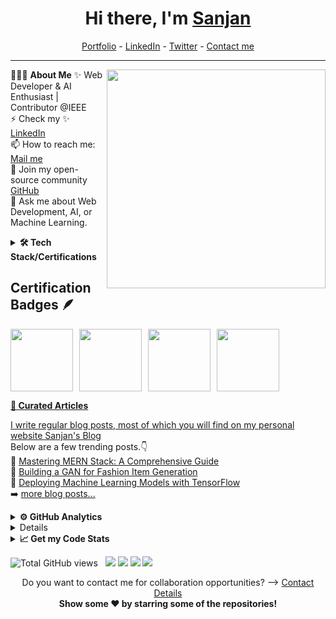 <h1 align="center"> Hi there, I'm <a href="https://www.linkedin.com/in/sanjanacharya/">Sanjan</a> </h1>

<!--- Adding Header Elements -->

<p align="center">
  <a href="https://sanjanb.github.io/portfolio/">Portfolio</a> -
  <a href="https://www.linkedin.com/in/sanjanacharya/">LinkedIn</a> -
  <a href="https://twitter.com/sanjanacharya">Twitter</a> -
  <a href="https://www.linkedin.com/in/sanjanacharya/">Contact me</a>
</p>

---

👨🏻‍💻 **About Me**<img src="https://raw.githubusercontent.com/sanjanb/sanjanb/main/img/prof_pic.jpg" min-width="300px" max-width="300px" width="350px" align="right">
✨ Web Developer & AI Enthusiast | Contributor @IEEE <br>
⚡ Check my ✨ [LinkedIn](https://www.linkedin.com/in/sanjanacharya/)<br>
📫 How to reach me: [Mail me](mailto:sanjanacharya@example.com)<br>
👯 Join my open-source community [GitHub](https://github.com/sanjanb)<br>
💬 Ask me about Web Development, AI, or Machine Learning.<br>

<!--- Adding Tech Stack Section -->

<details>
 <summary><b>🛠 Tech Stack/Certifications</b></summary><br>
Languages: <img src="https://img.shields.io/badge/-Python-437CAC?logo=python&logoColor=white&style=flat">&nbsp;
<img src="https://img.shields.io/badge/-JavaScript-F7DF1E?logo=javascript&logoColor=black&style=flat">&nbsp;
<img src="https://img.shields.io/badge/-HTML5-DE5934?logo=HTML5&logoColor=white&style=flat">&nbsp;
<img src="https://img.shields.io/badge/-CSS3-2275B2?logo=CSS3&logoColor=white&style=flat">&nbsp;
<img src="https://img.shields.io/badge/-MongoDB-47A248?logo=mongodb&logoColor=white&style=flat">&nbsp;<br>
Frameworks and Libraries: <img src="https://img.shields.io/badge/-React-61DAFB?logo=react&logoColor=black&style=flat">&nbsp;
<img src="https://img.shields.io/badge/-Node.js-339933?logo=node.js&logoColor=white&style=flat">&nbsp;
<img src="https://img.shields.io/badge/-TensorFlow-FF6F00?logo=tensorflow&logoColor=white&style=flat">&nbsp;
<img src="https://img.shields.io/badge/-Keras-D00000?logo=keras&logoColor=white&style=flat">&nbsp;<br>
Tools and Platforms: <img src="https://img.shields.io/badge/-Git-F05032?logo=git&logoColor=white&style=flat">&nbsp;
<img src="https://img.shields.io/badge/-Docker-2496ED?logo=docker&logoColor=white&style=flat">&nbsp;
<img src="https://img.shields.io/badge/-AWS-232F3E?logo=amazon-aws&logoColor=white&style=flat">&nbsp;
<img src="https://img.shields.io/badge/-Visual%20Studio%20Code-007ACC?logo=visualstudiocode&logoColor=white&style=flat">&nbsp;<br>
Operating Systems: <img src="https://img.shields.io/badge/-Windows-0078D6?logo=windows&logoColor=white&style=flat">&nbsp;
<img src="https://img.shields.io/badge/-Linux-FCC624?logo=linux&logoColor=black&style=flat">&nbsp;
<img src="https://img.shields.io/badge/-MacOS-999999?logo=apple&logoColor=white&style=flat">&nbsp;<br>
</details>

<!--- Certification Badges Section -->

## Certification Badges 🪶

<div style='display:flex; align-items:center; gap: 10px;' align='center'>
<a href="https://www.credly.com/badges/2d4bc39d-f0d9-4c01-9a34-451044850f9b/public_url">
<img src="https://images.credly.com/size/340x340/images/0e284c3f-5111-4b97-8d3d-7481ff366a0d/image.png" width="100px" height="100px" />
<a href="#">
<img src="https://images.credly.com/size/340x340/images/f4d3fba4-8351-4c3e-b11d-7481ff366a0d/image.png" width="100px" height="100px" />
<a href="#">
<img src="https://images.credly.com/size/340x340/images/9b83fba4-8351-4c3e-b11d-7481ff366a0d/image.png" width="100px" height="100px" />
<a href="https://www.credly.com/badges/2d4bc39d-f0d9-4c01-9a34-451044850f9b/public_url">
<img src="https://images.credly.com/size/340x340/images/0e284c3f-5111-4b97-8d3d-7481ff366a0d/image.png" width="100px" height="100px" />
</div>

<!--- Curated Articles Section -->

<b>📝 Curated Articles</b><br>

I write regular blog posts, most of which you will find on my personal website [Sanjan's Blog](https://sanjanacharya.com/blog)<br>
Below are a few trending posts.👇<br>
📘 [Mastering MERN Stack: A Comprehensive Guide](https://sanjanacharya.com/mern-stack-guide)<br>
📒 [Building a GAN for Fashion Item Generation](https://sanjanacharya.com/gan-fashion-generation)<br>
📙 [Deploying Machine Learning Models with TensorFlow](https://sanjanacharya.com/deploying-ml-models)<br>
➡️ [more blog posts...](https://sanjanacharya.com/blog)

<!--- GitHub Analytics Section -->

<details>
  <summary><b>⚙️ GitHub Analytics</b></summary>
<a href="https://github.com/sanjanb">
   <img height="155em" src="https://github-readme-stats.vercel.app/api?username=sanjanb&show_icons=true&theme=dark" alt="Sanjan's GitHub Stats" />
   <img height="155em" src="https://raw.githubusercontent.com/sanjanb/github-stats/master/generated/overview.svg" alt="Sanjan's GitHub Stats" />
<br>
</details>

<!--- Recent Projects Section -->

<details>
  <summary><b>📚 Recent Projects/Activity</b></summary><br>

✨ [Fashion Item Generator using GANs](https://github.com/sanjanb/GAN-GenAI)<br>
✨ [Churn Prediction Model](https://github.com/sanjanb/NeuralNetwork-with-PyTorch)<br>
✨ [FarmToTable Next.js E-commerce](https://github.com/sanjanb/FarmToTable-NextJs-Ecommerce)<br>
✨ [IEEE ATMECE Projects](https://atmece.ac.in/)<br>
✨ [Social Winter of Code (SWOC) Contributions](https://socialwinterofcode.com/)<br>

<!--START_SECTION:activity-->

1. 🎉 Merged PR [#3](https://github.com/sanjanb/sanjanb/pull/3) in [sanjanb/sanjanb](https://github.com/sanjanb/sanjanb)
2. 💪 Opened PR [#3](https://github.com/sanjanb/sanjanb/pull/3) in [sanjanb/sanjanb](https://github.com/sanjanb/sanjanb)
3. 🎉 Merged PR [#18](https://github.com/sanjanb/FarmToTable-NextJs-Ecommerce/pull/18) in [sanjanb/FarmToTable-NextJs-Ecommerce](https://github.com/sanjanb/FarmToTable-NextJs-Ecommerce)
4. 💪 Opened PR [#18](https://github.com/sanjanb/FarmToTable-NextJs-Ecommerce/pull/18) in [sanjanb/FarmToTable-NextJs-Ecommerce](https://github.com/sanjanb/FarmToTable-NextJs-Ecommerce)
5. 🎉 Merged PR [#3](https://github.com/sanjanb/sanjanb/pull/3) in [sanjanb/sanjanb](https://github.com/sanjanb/sanjanb)

<!--END_SECTION:activity-->

</details>

<details>
  <summary><b>📈 Get my Code Stats</b></summary><br>
<!--START_SECTION:waka-->
![Lines of code](https://img.shields.io/badge/From%20Hello%20World%20I%27ve%20Written-1.4%20million%20lines%20of%20code-blue)

**I'm an Early 🐤**

🌞 Morning                169 commits        ████████░░░░░░░░░░░░░░░░░   32.94 %
🌆 Daytime                2078 commits        ██████████░░░░░░░░░░░░░░░   40.51 %
🌃 Evening                869 commits         ████░░░░░░░░░░░░░░░░░░░░░   16.94 %
🌙 Night                  493 commits         ██░░░░░░░░░░░░░░░░░░░░░░░   09.61 %

📅 **I'm Most Productive on Tuesday**

Monday                   904 commits         ████░░░░░░░░░░░░░░░░░░░░░   17.62 %
Tuesday                  1332 commits        ██████░░░░░░░░░░░░░░░░░░░   25.96 %
Wednesday                1042 commits        █████░░░░░░░░░░░░░░░░░░░░   20.31 %
Thursday                 328 commits         ██░░░░░░░░░░░░░░░░░░░░░░░   06.39 %
Friday                   300 commits         █░░░░░░░░░░░░░░░░░░░░░░░░   05.85 %
Saturday                 435 commits         ██░░░░░░░░░░░░░░░░░░░░░░░   08.48 %
Sunday                   789 commits         ████░░░░░░░░░░░░░░░░░░░░░   15.38 %

📊 **This Week I Spent My Time On**

🕑︎ Time Zone: Asia/Kolkata

💬 Programming Languages:
JavaScript               16 hrs 10 mins      ████████████████████░░░░░   80.11 %
CSS                      2 hrs 3 mins        ███░░░░░░░░░░░░░░░░░░░░░░   10.19 %
C++                      1 hr 19 mins        ██░░░░░░░░░░░░░░░░░░░░░░░   06.53 %
YAML                     14 mins             ░░░░░░░░░░░░░░░░░░░░░░░░░   01.22 %
Other                    9 mins              ░░░░░░░░░░░░░░░░░░░░░░░░░   00.76 %

🔥 Editors:
VS Code                  20 hrs 11 mins      █████████████████████████   100.00 %

🐱‍💻 Projects:
gssoc-website-new        8 hrs 19 mins       ██████████░░░░░░░░░░░░░░░   41.19 %
Socials-Winter-Of-Code   1 hr 58 mins        ██░░░░░░░░░░░░░░░░░░░░░░░   09.74 %
Frontend - Copy          1 hr 46 mins        ██░░░░░░░░░░░░░░░░░░░░░░░   08.77 %
Error-frontend           1 hr 43 mins        ██░░░░░░░░░░░░░░░░░░░░░░░   08.58 %
Backend                  1 hr 27 mins        ██░░░░░░░░░░░░░░░░░░░░░░░   07.18 %

💻 Operating System:
Windows                  20 hrs 11 mins      █████████████████████████   100.00 %

**I Mostly Code in JavaScript**

JavaScript               21 repos            ███████████░░░░░░░░░░░░░░   45.65 %
HTML                     8 repos             ████░░░░░░░░░░░░░░░░░░░░░   17.39 %
CSS                      4 repos             ██░░░░░░░░░░░░░░░░░░░░░░░   08.70 %
Python                   3 repos             ██░░░░░░░░░░░░░░░░░░░░░░░   06.52 %
ASP.NET                  1 repo              █░░░░░░░░░░░░░░░░░░░░░░░░   02.17 %

<!--END_SECTION:waka-->

</details>

<!--- Footer Stats - Adding the Social Media Status count -->

<p align="left">
<img src="https://enct8yvqkgdbon1.m.pipedream.net" alt="Total GitHub views" />&nbsp;&nbsp;</a>
<a href="https://twitter.com/sanjanacharya"><img src="https://img.shields.io/twitter/follow/sanjanacharya?label=Follow%20Me&style=social"></a>
<a href="https://github.com/sanjanb"><img src="https://img.shields.io/github/stars/sanjanb?label=Star%20Gazers&style=social"></a>
<a href="https://github.com/sanjanb"><img src="https://img.shields.io/github/followers/sanjanb?style=social"></a>
<a href="https://www.youtube.com/channel/UCzyGIdENFVT36Yx4zTws4kw/?sub_confirmation=1"><img src="https://img.shields.io/youtube/channel/views/UCzyGIdENFVT36Yx4zTws4kw?style=social"></a>
</p>

<p align="center">
Do you want to contact me for collaboration opportunities? ⟶ <a href="https://www.linkedin.com/in/sanjanacharya/">Contact Details</a><br>
<b>Show some ❤️ by starring some of the repositories!</b></p>

<!--- Footer End -->
<!--- Body End -->
